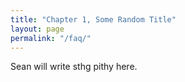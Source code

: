 ```yaml
---
title: "Chapter 1, Some Random Title"
layout: page
permalink: "/faq/"
---
```


Sean will write sthg pithy here.

